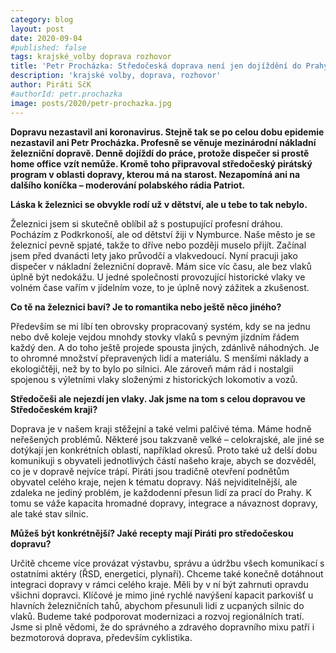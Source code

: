 ```yaml
---
category: blog
layout: post
date: 2020-09-04
#published: false
tags: krajské_volby doprava rozhovor
title: 'Petr Procházka: Středočeská doprava není jen dojíždění do Prahy'
description: 'krajské volby, doprava, rozhovor' 
author: Piráti SčK
#authorId: petr.prochazka
image: posts/2020/petr-prochazka.jpg
---
```



**Dopravu nezastavil ani koronavirus. Stejně tak se po celou dobu epidemie nezastavil ani Petr Procházka. Profesně se věnuje mezinárodní nákladní železniční dopravě. Denně dojíždí do práce, protože dispečer si prostě home office vzít nemůže. Kromě toho připravoval středočeský pirátský program v oblasti dopravy, kterou má na starost. Nezapomíná ani na dalšího koníčka – moderování polabského rádia Patriot.**

**Láska k železnici se obvykle rodí už v dětství, ale u tebe to tak nebylo.**

Železnici jsem si skutečně oblíbil až s postupující profesní dráhou. Pocházím z Podkrkonoší, ale od dětství žiji v Nymburce. Naše město je se železnicí pevně spjaté, takže to dříve nebo později muselo přijít. Začínal jsem před dvanácti lety jako průvodčí a vlakvedoucí. Nyní pracuji jako dispečer v nákladní železniční dopravě. Mám sice víc času, ale bez vlaků úplně být nedokážu. U jedné společnosti provozující historické vlaky ve volném čase vařím v jídelním voze, to je úplně nový zážitek a zkušenost.

**Co tě na železnici baví? Je to romantika nebo ještě něco jiného?** 

Především se mi líbí ten obrovsky propracovaný systém, kdy se na jednu nebo dvě koleje vejdou mnohdy stovky vlaků s pevným jízdním řádem každý den. A do toho ještě projede spousta jiných, zdánlivě náhodných. Je to ohromné množství přepravených lidí a materiálu. S menšími náklady a ekologičtěji, než by to bylo po silnici. Ale zároveň mám rád i nostalgii spojenou s výletními vlaky složenými z historických lokomotiv a vozů.

**Středočeši ale nejezdí jen vlaky. Jak jsme na tom s celou dopravou ve Středočeském kraji?**

Doprava je v našem kraji stěžejní a také velmi palčivé téma. Máme hodně neřešených problémů. Některé jsou takzvaně velké – celokrajské, ale jiné se dotýkají jen konkrétních oblastí, například okresů. Proto také už delší dobu komunikuji s obyvateli jednotlivých částí našeho kraje, abych se dozvěděl, co je v dopravě nejvíce trápí. Piráti jsou tradičně otevření podnětům obyvatel celého kraje, nejen k tématu dopravy. Náš nejviditelnější, ale zdaleka ne jediný problém, je každodenní přesun lidí za prací do Prahy. K tomu se váže kapacita hromadné dopravy, integrace a návaznost dopravy, ale také stav silnic.

**Můžeš být konkrétnější? Jaké recepty mají Piráti pro středočeskou dopravu?**

Určitě chceme více provázat výstavbu, správu a údržbu všech komunikací s ostatními aktéry (ŘSD, energetici, plynaři). Chceme také konečně dotáhnout integraci dopravy v rámci celého kraje. Měli by v ní být zahrnuti opravdu všichni dopravci. Klíčové je mimo jiné rychlé navýšení kapacit parkovišť u hlavních železničních tahů, abychom přesunuli lidi z ucpaných silnic do vlaků. Budeme také podporovat modernizaci a rozvoj regionálních tratí. Jsme si plně vědomi, že do správného a zdravého dopravního mixu patří i bezmotorová doprava, především cyklistika. 
